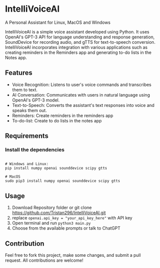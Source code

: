 # IntelliVoiceAI

A Personal Assistant for Linux, MacOS and Windows

IntelliVoiceAI is a simple voice assistant developed using Python. It uses OpenAI's GPT-3 API for language understanding and response generation, SoundDevice for recording audio, and gTTS for text-to-speech conversion. IntelliVoiceAI incorporates integration with various applications such as creating reminders in the Reminders app and generating to-do lists in the Notes app. 


## Features
* Voice Recognition: Listens to user's voice commands and transcribes them to text.
* AI Conversation: Communicates with users in natural language using OpenAI's GPT-3 model.
* Text-to-Speech: Converts the assistant's text responses into voice and speaks them out.
* Reminders: Create reminders in the reminders app
* To-do-list: Create to do lists in the notes app 

## Requirements
### Install the dependencies 
```

# Windows and Linux:
pip install numpy openai sounddevice scipy gtts

# MacOS
sudo pip3 install numpy openai sounddevice scipy gtts

```

## Usage
1. Download Repository folder or git clone https://github.com/Tristan296/IntelliVoiceAI.git
2. replace `openai.api_key = "your_api_key_here"` with API key
3. Open terminal and run `python3 main.py`
4. Choose from the available prompts or talk to ChatGPT

## Contribution
Feel free to fork this project, make some changes, and submit a pull request. All contributions are welcome!
